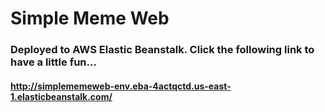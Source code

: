 # Simple Meme Web

### Deployed to AWS Elastic Beanstalk. Click the following link to have a little fun...
#### http://simplememeweb-env.eba-4actqctd.us-east-1.elasticbeanstalk.com/